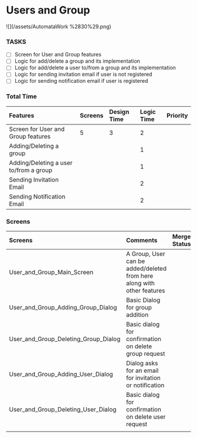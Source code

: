 # Users and Group

![](/assets/AutomataWork %2830%29.png)

### TASKS

* [ ] Screen for User and Group features
* [ ] Logic for add/delete a group and its implementation
* [ ] Logic for add/delete a user to/from a group and its implementation
* [ ] Logic for sending invitation email if user is not registered
* [ ] Logic for sending notification email if user is registered

### Total Time

| Features | Screens | Design Time | Logic Time | Priority |
| :--- | :--- | :--- | :--- | :--- |
| Screen for User and Group features | 5 | 3 | 2 |  |
| Adding/Deleting a group |  |  | 1 |  |
| Adding/Deleting a user to/from a group |  |  | 1 |  |
| Sending Invitation Email |  |  | 2 |  |
| Sending Notification Email |  |  | 2 |  |



### Screens

| Screens | Comments | Merge Status |
| :--- | :--- | :--- |
| User\_and\_Group\_Main\_Screen | A Group, User can be added/deleted from here along with other features |  |
| User\_and\_Group\_Adding\_Group\_Dialog | Basic Dialog for group addition |  |
| User\_and\_Group\_Deleting\_Group\_Dialog | Basic dialog for confirmation on delete group request |  |
| User\_and\_Group\_Adding\_User\_Dialog | Dialog asks for an email for invitation or notification |  |
| User\_and\_Group\_Deleting\_User\_Dialog | Basic dialog for confirmation on delete user request |  |
|  |  |  |



